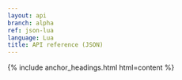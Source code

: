 ```yaml
---
layout: api
branch: alpha
ref: json-lua
language: Lua
title: API reference (JSON)
---
```

{% include anchor_headings.html html=content %}
